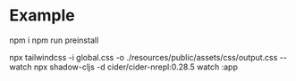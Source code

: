 # Example


npm i
npm run preinstall

npx tailwindcss -i  global.css -o ./resources/public/assets/css/output.css --watch
npx shadow-cljs -d cider/cider-nrepl:0.28.5 watch :app
